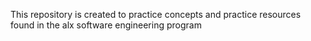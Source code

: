  This repository is created to practice concepts and practice resources found in the alx software engineering program
